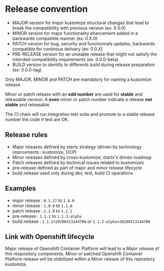 # Release convention

- MAJOR version for major kustomize structural changes that lead to break the compatibility with previous version (ex: X.0.0)
- MINOR version for major functionality ehancement added in a backwards compatible manner (ex: 0.X.0)
- PATCH version for bug, security and functionnals updates, backwards compatible for continous delivery (ex: 0.0.X)
- PRE-RELEASE version for an unstable release that might not satisfy the intended compatibility requirements (ex: 0.0.0-beta)
- BUILD version to identify to differents build during release preparation (ex: 0.0.0-tag)

Only MAJOR, MINOR and PATCH are mandatory for naming a kustomize release.

Minor or patch release with an **odd number** are used for **stable** and releasable version.
A **even** minor or patch number indicate a release **not stable** and releasable.

The CI chain will run integration test suite and promote to a stable release number the code if
test are OK.

## Release rules

- Major releases defined by startx strategy (driven by technology improvments : kustomize, OCP)
- Minor releases defined by cross-kustomize, startx's driven roadmap
- Patch releases defined by technical issues related to kustomizes
- pre-release defined as part of major and minor release lifecycle
- build release used only during dev, test, build CI operations

## Examples

- major release : `0.1.17` to `1.0.0`
- minor release : `1.0.0` to `1.1.0`
- patch release : `1.1.0` to `1.1.1`
- pre-release : `1.1.1` to `1.1.2-alpha`
- build release : `1.1.2+20200313144700` or `1.1.2-alpha+20200313144700`

## Link with Openshift lifecycle

Major release of Openshift Container Platform will lead to a Major release of this respository components.
Minor or patched Openshift Container Platform release will be stabilized within a Minor release of this repository kustomize.
